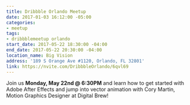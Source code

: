 ```yaml
---
title: Dribbble Orlando Meetup
date: 2017-01-03 16:12:00 -05:00
categories:
- meetup
tags:
- dribbblemeetup orlando
start_date: 2017-05-22 18:30:00 -04:00
end_date: 2017-05-22 20:30:00 -04:00
location_name: Big Vision
address: '189 S Orange Ave #1120, Orlando, FL 32801'
link: https://nvite.com/DribbbleOrlando/6qvl69
---
```


Join us **Monday, May 22nd @ 6:30PM** and learn how to get started with Adobe After Effects and jump into vector animation with Cory Martin, Motion Graphics Designer at Digital Brew!
